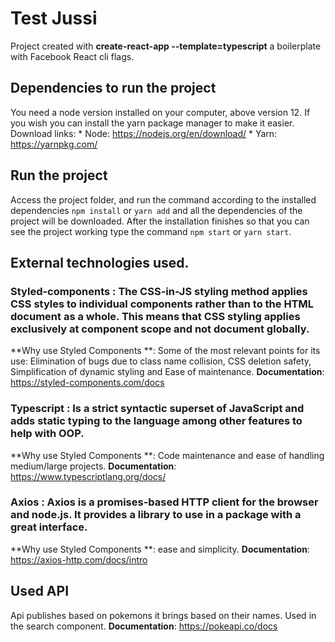 # Test Jussi
  
Project created with **create-react-app --template=typescript** a boilerplate with Facebook React cli flags.

## Dependencies to run the project
  You need a node version installed on your computer, above version 12.
  If you wish you can install the yarn package manager to make it easier.
   Download links:
    * Node: https://nodejs.org/en/download/
    * Yarn: https://yarnpkg.com/

## Run the project
  Access the project folder, and run the command according to the installed dependencies 
  `npm install` or `yarn add`
  and all the dependencies of the project will be downloaded.
  After the installation finishes so that you can see the project working type the command 
  `npm start` or `yarn start`.
  
## External technologies used.
  ### **Styled-components** : The CSS-in-JS styling method applies CSS styles to individual components rather than to the HTML document as a whole. This means that CSS styling applies exclusively at component scope and not document globally.
  **Why use Styled Components **: Some of the most relevant points for its use: Elimination of bugs due to class name collision, CSS deletion safety, Simplification of dynamic styling and Ease of maintenance.
  **Documentation**: https://styled-components.com/docs
  
  ### **Typescript** : Is a strict syntactic superset of JavaScript and adds static typing to the language among other features to help with OOP.
  **Why use Styled Components **: Code maintenance and ease of handling medium/large projects.
  **Documentation**: https://www.typescriptlang.org/docs/
  
  ### **Axios** : Axios is a promises-based HTTP client for the browser and node.js. It provides a library to use in a package with a great interface.
  **Why use Styled Components **:  ease and simplicity.
  **Documentation**: https://axios-http.com/docs/intro
  
 ## Used API
  Api publishes based on pokemons it brings based on their names. Used in the search component.
  **Documentation**: https://pokeapi.co/docs
 
 
